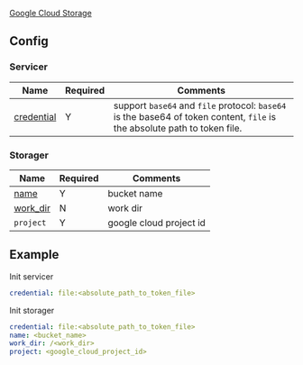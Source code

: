 [Google Cloud Storage](https://cloud.google.com/storage/)

## Config

### Servicer

| Name                                         | Required | Comments                                                                                                                  |
| -------------------------------------------- | -------- | ------------------------------------------------------------------------------------------------------------------------- |
| [credential](go-storage/pairs/credential.md) | Y        | support `base64` and `file` protocol: `base64` is the base64 of token content, `file` is the absolute path to token file. |

### Storager

| Name                                     | Required | Comments                |
| ---------------------------------------- | -------- | ----------------------- |
| [name](go-storage/pairs/name.md)         | Y        | bucket name             |
| [work_dir](go-storage/pairs/work_dir.md) | N        | work dir                |
| `project`                                | Y        | google cloud project id |

## Example

Init servicer

```yaml
credential: file:<absolute_path_to_token_file>
```

Init storager

```yaml
credential: file:<absolute_path_to_token_file>
name: <bucket_name>
work_dir: /<work_dir>
project: <google_cloud_project_id>
```
